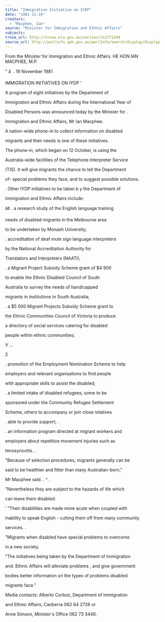 ```yaml
---
title: "Immigration Initiative on IYDP"
date: "1981-11-19"
creators:
  - "Macphee, Ian"
source: "Minister for Immigration and Ethnic Affairs"
subjects:
trove_url: http://trove.nla.gov.au/version/213771294
source_url: http://parlinfo.aph.gov.au/parlInfo/search/display/display.w3p;query=Id%3A%22media/pressrel/HPR08009993%22
---
```


 From the Minister for Immigration  and Ethnic Affairs. HE HON IAN MACPHEE,  M.P.

 " â   .  19 November 1981

 IMMIGRATION INITIATIVES ON IYDP '

 A  program of eight initiatives by the Department of 

 Immigration and Ethnic Affairs during the International Year of 

 Disabled Persons was announced today by the Minister for .  

 Immigration and Ethnic Affairs,  Mr Ian Macphee.

 A  nation-wide phone-in to collect information on disabled 

 migrants and their needs is one of these initiatives.

 The phone-in,  which began on 12 October,  is using the 

 Australia-wide facilities of the Telephone Interpreter Service 

 (TIS).  It will give migrants the chance to tell the Department 

 of- special problems they face,  and to suggest possible solutions.

 .  Other IYDP initiatives to be taken b y  the Department of 

 Immigration and Ethnic Affairs include:

 â¢  .  a research study of the English language training

 needs of disabled migrants in the Melbourne area 

 to be undertaken by Monash University;

 .  accreditation of deaf mute sign language interpreters 

 by the National Accreditation Authority for 

 Translators and Interpreters (NAATI);

 .  a Migrant Project Subsidy Scheme grant of $4 900 

 to enable the Ethnic Disabled Council of South 

 Australia to survey the needs of handicapped 

 migrants in institutions in South Australia;

 .  a $5 000 Migrant Projects Subsidy Scheme grant to

 the Ethnic Communities Council of Victoria to produce 

 a directory of social services catering for disabled 

 people within ethnic communities;

 V  ...

 2

 .  promotion of the Employment Nomination Scheme to help 

 employers and relevant organisations to find people 

 with appropriate skills to assist the disabled;

 .  a limited intake of disabled refugees,  some to be 

 sponsored under the Community Refugee Settlement 

 Scheme,  others to accompany or join close relatives 

 .  able to provide support;  .

 .  an information program directed at migrant workers and 

 employers about repetitive movement injuries such as 

 tenosynovitis.  .

 "Because of selection procedures,  migrants generally can be 

 said to be healthier and fitter than many Australian-born,"

 Mr Macphee said. .  ^ .

 "Nevertheless they are subject to the hazards of life which 

 can leave them disabled.

 ’  "Their disabilities are made more acute when coupled with 

 inability to speak English - cutting them off from many community 

 services.  .

 "Migrants when disabled have special problems to overcome 

 in a new society.

 "The initiatives being taken by the Department of Immigration 

 and. Ethnic Affairs will alleviate problems ,  and give government 

 bodies better information on the types of problems disabled 

 migrants face."

 Media contacts: Alberto Corboz,  Department of Immigration

 and Ethnic Affairs,  Canberra 062 64 2726 or 

 Anne Simson,  Minister's Office 062 73 3446.

